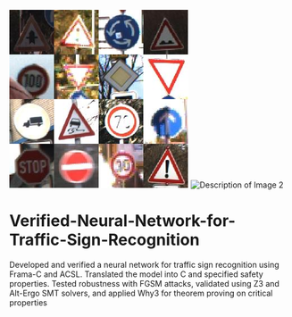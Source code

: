 ![Alt text for the image](./1729075813133.jpeg)
![Description of Image 2](https://github.com/hudakhadiri/hudakhadiri/raw/main/1729075821502.jpeg)

# Verified-Neural-Network-for-Traffic-Sign-Recognition
Developed and verified a neural network for traffic sign recognition using Frama-C and ACSL. Translated the model into C and specified safety properties. Tested robustness with FGSM attacks, validated using Z3 and Alt-Ergo SMT solvers, and applied Why3 for theorem proving on critical properties
